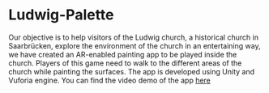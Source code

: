 # Ludwig-Palette
Our objective is to help visitors of the Ludwig church, a historical church in Saarbrücken, explore the environment of the church in an entertaining way, we have created an AR-enabled painting app to be played inside the church. 
Players of this game need to walk to the different areas of the church while painting the surfaces. The app is developed using Unity and Vuforia engine.
You can find the video demo of the app [here](https://youtu.be/tHVaJKJuqXY)
